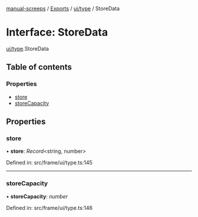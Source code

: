 [manual-screeps](../README.md) / [Exports](../modules.md) / [ui/type](../modules/ui_type.md) / StoreData

# Interface: StoreData

[ui/type](../modules/ui_type.md).StoreData

## Table of contents

### Properties

- [store](ui_type.storedata.md#store)
- [storeCapacity](ui_type.storedata.md#storecapacity)

## Properties

### store

• **store**: *Record*<string, number\>

Defined in: src/frame/ui/type.ts:145

___

### storeCapacity

• **storeCapacity**: *number*

Defined in: src/frame/ui/type.ts:146

